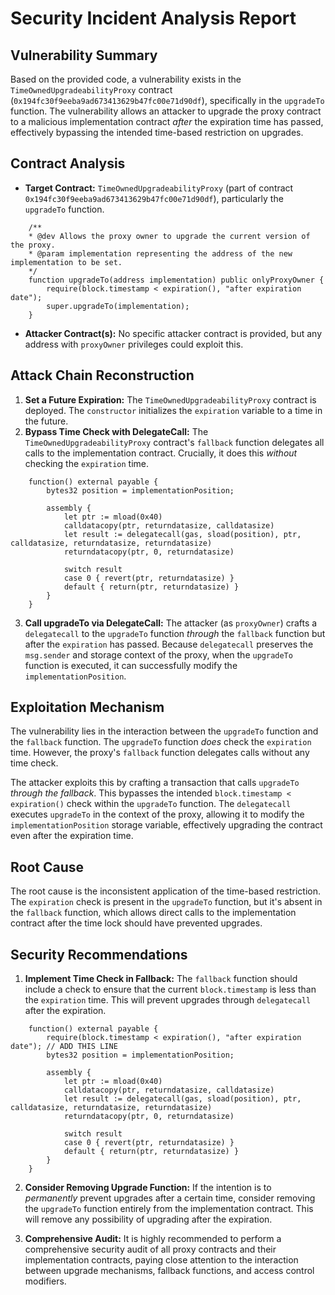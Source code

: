 # Security Incident Analysis Report

## Vulnerability Summary

Based on the provided code, a vulnerability exists in the `TimeOwnedUpgradeabilityProxy` contract (`0x194fc30f9eeba9ad673413629b47fc00e71d90df`), specifically in the `upgradeTo` function. The vulnerability allows an attacker to upgrade the proxy contract to a malicious implementation contract *after* the expiration time has passed, effectively bypassing the intended time-based restriction on upgrades.

## Contract Analysis

- **Target Contract:** `TimeOwnedUpgradeabilityProxy` (part of contract `0x194fc30f9eeba9ad673413629b47fc00e71d90df`), particularly the `upgradeTo` function.

```solidity
    /**
    * @dev Allows the proxy owner to upgrade the current version of the proxy.
    * @param implementation representing the address of the new implementation to be set.
    */
    function upgradeTo(address implementation) public onlyProxyOwner {
        require(block.timestamp < expiration(), "after expiration date");
        super.upgradeTo(implementation);
    }
```

- **Attacker Contract(s):**  No specific attacker contract is provided, but any address with `proxyOwner` privileges could exploit this.

## Attack Chain Reconstruction

1.  **Set a Future Expiration:** The `TimeOwnedUpgradeabilityProxy` contract is deployed. The `constructor` initializes the `expiration` variable to a time in the future.
2.  **Bypass Time Check with DelegateCall:** The `TimeOwnedUpgradeabilityProxy` contract's `fallback` function delegates all calls to the implementation contract. Crucially, it does this *without* checking the `expiration` time.

```solidity
    function() external payable {
        bytes32 position = implementationPosition;

        assembly {
            let ptr := mload(0x40)
            calldatacopy(ptr, returndatasize, calldatasize)
            let result := delegatecall(gas, sload(position), ptr, calldatasize, returndatasize, returndatasize)
            returndatacopy(ptr, 0, returndatasize)

            switch result
            case 0 { revert(ptr, returndatasize) }
            default { return(ptr, returndatasize) }
        }
    }
```

3.  **Call upgradeTo via DelegateCall:** The attacker (as `proxyOwner`) crafts a `delegatecall` to the `upgradeTo` function *through* the `fallback` function but after the `expiration` has passed. Because `delegatecall` preserves the `msg.sender` and storage context of the proxy, when the `upgradeTo` function is executed, it can successfully modify the `implementationPosition`.

## Exploitation Mechanism

The vulnerability lies in the interaction between the `upgradeTo` function and the `fallback` function. The `upgradeTo` function *does* check the `expiration` time. However, the proxy's `fallback` function delegates calls without any time check.

The attacker exploits this by crafting a transaction that calls `upgradeTo` *through the fallback*. This bypasses the intended `block.timestamp < expiration()` check within the `upgradeTo` function. The `delegatecall` executes `upgradeTo` in the context of the proxy, allowing it to modify the `implementationPosition` storage variable, effectively upgrading the contract even after the expiration time.

## Root Cause

The root cause is the inconsistent application of the time-based restriction. The `expiration` check is present in the `upgradeTo` function, but it's absent in the `fallback` function, which allows direct calls to the implementation contract after the time lock should have prevented upgrades.

## Security Recommendations

1.  **Implement Time Check in Fallback:** The `fallback` function should include a check to ensure that the current `block.timestamp` is less than the `expiration` time. This will prevent upgrades through `delegatecall` after the expiration.

```solidity
    function() external payable {
        require(block.timestamp < expiration(), "after expiration date"); // ADD THIS LINE
        bytes32 position = implementationPosition;

        assembly {
            let ptr := mload(0x40)
            calldatacopy(ptr, returndatasize, calldatasize)
            let result := delegatecall(gas, sload(position), ptr, calldatasize, returndatasize, returndatasize)
            returndatacopy(ptr, 0, returndatasize)

            switch result
            case 0 { revert(ptr, returndatasize) }
            default { return(ptr, returndatasize) }
        }
    }
```

2.  **Consider Removing Upgrade Function:** If the intention is to *permanently* prevent upgrades after a certain time, consider removing the `upgradeTo` function entirely from the implementation contract. This will remove any possibility of upgrading after the expiration.

3.  **Comprehensive Audit:** It is highly recommended to perform a comprehensive security audit of all proxy contracts and their implementation contracts, paying close attention to the interaction between upgrade mechanisms, fallback functions, and access control modifiers.

